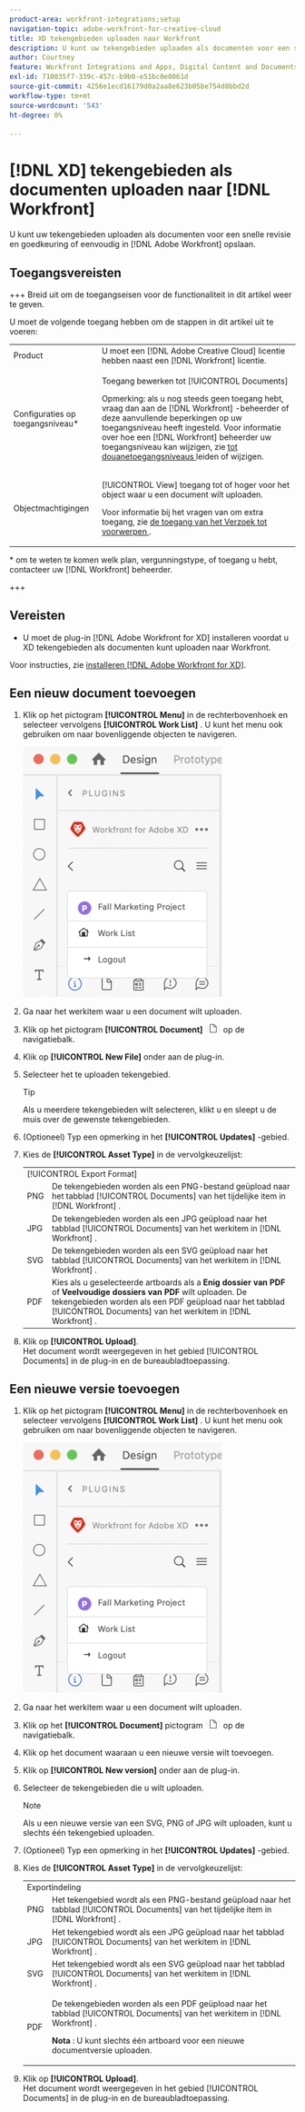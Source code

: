 ```yaml
---
product-area: workfront-integrations;setup
navigation-topic: adobe-workfront-for-creative-cloud
title: XD tekengebieden uploaden naar Workfront
description: U kunt uw tekengebieden uploaden als documenten voor een snelle revisie en goedkeuring of eenvoudig in Adobe Workfront opslaan.
author: Courtney
feature: Workfront Integrations and Apps, Digital Content and Documents
exl-id: 710035f7-339c-457c-b9b0-e51bc0e0061d
source-git-commit: 4256e1ecd16179d0a2aa8e623b05be754d8bbd2d
workflow-type: tm+mt
source-wordcount: '543'
ht-degree: 0%

---
```



# [!DNL XD] tekengebieden als documenten uploaden naar [!DNL Workfront]

U kunt uw tekengebieden uploaden als documenten voor een snelle revisie en goedkeuring of eenvoudig in [!DNL Adobe Workfront] opslaan.

## Toegangsvereisten

+++ Breid uit om de toegangseisen voor de functionaliteit in dit artikel weer te geven.

U moet de volgende toegang hebben om de stappen in dit artikel uit te voeren:

<table style="table-layout:auto"> 
 <col> 
 <col> 
 <tbody> 
  <tr> 
   <!-- <td role="rowheader">[!DNL Adobe Workfront] plan*</td> 
   <td> <p>[!UICONTROL Pro] or higher</p> </td> 
  </tr> 
  <tr data-mc-conditions=""> 
   <td role="rowheader">[!DNL Adobe Workfront] license*</td> 
   <td> <p>[!UICONTROL Work] or [!UICONTROL Plan]</p> </td> 
  </tr> 
  <tr> -->
   <td role="rowheader">Product</td> 
   <td>U moet een [!DNL Adobe Creative Cloud] licentie hebben naast een [!DNL Workfront] licentie.</td> 
  </tr> 
  <tr> 
   <td role="rowheader">Configuraties op toegangsniveau*</td> 
   <td> <p>Toegang bewerken tot [!UICONTROL Documents]</p> <p>Opmerking: als u nog steeds geen toegang hebt, vraag dan aan de [!DNL Workfront] -beheerder of deze aanvullende beperkingen op uw toegangsniveau heeft ingesteld. Voor informatie over hoe een [!DNL Workfront] beheerder uw toegangsniveau kan wijzigen, zie <a href="../../administration-and-setup/add-users/configure-and-grant-access/create-modify-access-levels.md" class="MCXref xref"> tot douanetoegangsniveaus </a> leiden of wijzigen.</p> </td> 
  </tr> 
  <tr> 
   <td role="rowheader">Objectmachtigingen</td> 
   <td> <p>[!UICONTROL View] toegang tot of hoger voor het object waar u een document wilt uploaden.</p> <p>Voor informatie bij het vragen van om extra toegang, zie <a href="../../workfront-basics/grant-and-request-access-to-objects/request-access.md" class="MCXref xref"> de toegang van het Verzoek tot voorwerpen </a>.</p> </td> 
  </tr> 
 </tbody> 
</table>

&#42; om te weten te komen welk plan, vergunningstype, of toegang u hebt, contacteer uw [!DNL Workfront] beheerder.

+++

## Vereisten

* U moet de plug-in [!DNL Adobe Workfront for XD] installeren voordat u XD tekengebieden als documenten kunt uploaden naar Workfront.

Voor instructies, zie [ installeren  [!DNL Adobe Workfront for XD]](/help/quicksilver/workfront-integrations-and-apps/adobe-workfront-for-creative-cloud/wf-adobe-xd-install.md).

## Een nieuw document toevoegen

1. Klik op het pictogram **[!UICONTROL Menu]** in de rechterbovenhoek en selecteer vervolgens **[!UICONTROL Work List]** . U kunt het menu ook gebruiken om naar bovenliggende objecten te navigeren.

   ![](assets/menu-350x440.png)

1. Ga naar het werkitem waar u een document wilt uploaden.
1. Klik op het pictogram **[!UICONTROL Document]** ![](assets/documents.png) op de navigatiebalk.

1. Klik op **[!UICONTROL New File]** onder aan de plug-in.
1. Selecteer het te uploaden tekengebied.

   >[!TIP]
   >
   >Als u meerdere tekengebieden wilt selecteren, klikt u en sleept u de muis over de gewenste tekengebieden.
1. (Optioneel) Typ een opmerking in het **[!UICONTROL Updates]** -gebied.
1. Kies de **[!UICONTROL Asset Type]** in de vervolgkeuzelijst:

   <table style="table-layout:auto">
    <col>
    <col>
    <tbody>
     <tr>
      <td colspan="2" role="rowheader">[!UICONTROL Export Format]</td>
     </tr>
     <tr>
      <td role="rowheader">PNG</td>
      <td>De tekengebieden worden als een PNG-bestand geüpload naar het tabblad [!UICONTROL Documents] van het tijdelijke item in [!DNL Workfront] . </td>
     </tr>
     <tr>
      <td role="rowheader">JPG</td>
      <td>De tekengebieden worden als een JPG geüpload naar het tabblad [!UICONTROL Documents] van het werkitem in [!DNL Workfront] . <br></td>
     </tr>
     <tr>
      <td role="rowheader">SVG</td>
      <td>De tekengebieden worden als een SVG geüpload naar het tabblad [!UICONTROL Documents] van het werkitem in [!DNL Workfront] . </td>
     </tr>
     <tr>
      <td role="rowheader">PDF</td>
      <td>Kies als u geselecteerde artboards als a <strong> Enig dossier van PDF </strong> of <strong> Veelvoudige dossiers van PDF </strong> wilt uploaden. De tekengebieden worden als een PDF geüpload naar het tabblad [!UICONTROL Documents] van het werkitem in [!DNL Workfront] .</td>
     </tr>
    </tbody>
   </table>


1. Klik op **[!UICONTROL Upload]**.\
   Het document wordt weergegeven in het gebied [!UICONTROL Documents] in de plug-in en de bureaubladtoepassing.

## Een nieuwe versie toevoegen

1. Klik op het pictogram **[!UICONTROL Menu]** in de rechterbovenhoek en selecteer vervolgens **[!UICONTROL Work List]** . U kunt het menu ook gebruiken om naar bovenliggende objecten te navigeren.

   ![](assets/menu-350x440.png)

1. Ga naar het werkitem waar u een document wilt uploaden.
1. Klik op het **[!UICONTROL Document]** pictogram ![](assets/documents.png) op de navigatiebalk.

1. Klik op het document waaraan u een nieuwe versie wilt toevoegen.
1. Klik op **[!UICONTROL New version]** onder aan de plug-in.
1. Selecteer de tekengebieden die u wilt uploaden.

   >[!NOTE]
   >
   >Als u een nieuwe versie van een SVG, PNG of JPG wilt uploaden, kunt u slechts één tekengebied uploaden.

1. (Optioneel) Typ een opmerking in het **[!UICONTROL Updates]** -gebied.

1. Kies de **[!UICONTROL Asset Type]** in de vervolgkeuzelijst:

   <table style="table-layout:auto">
    <col>
    <col>
    <tbody>
     <tr>
      <td colspan="2" role="rowheader">Exportindeling</td>
     </tr>
     <tr>
      <td role="rowheader">PNG</td>
      <td>Het tekengebied wordt als een PNG-bestand geüpload naar het tabblad [!UICONTROL Documents] van het tijdelijke item in [!DNL Workfront] . </td>
     </tr>
     <tr>
      <td role="rowheader">JPG</td>
      <td>Het tekengebied wordt als een JPG geüpload naar het tabblad [!UICONTROL Documents] van het werkitem in [!DNL Workfront] . <br></td>
     </tr>
     <tr>
      <td role="rowheader">SVG</td>
      <td>Het tekengebied wordt als een SVG geüpload naar het tabblad [!UICONTROL Documents] van het werkitem in [!DNL Workfront] . </td>
     </tr>
     <tr>
      <td role="rowheader">PDF</td>
      <td><p>De tekengebieden worden als een PDF geüpload naar het tabblad [!UICONTROL Documents] van het werkitem in [!DNL Workfront] .</p>
      <p><strong> Nota </strong>: U kunt slechts één artboard voor een nieuwe documentversie uploaden.</p>
      </td>
     </tr>
    </tbody>
   </table>

1. Klik op **[!UICONTROL Upload]**.\
   Het document wordt weergegeven in het gebied [!UICONTROL Documents] in de plug-in en de bureaubladtoepassing.
